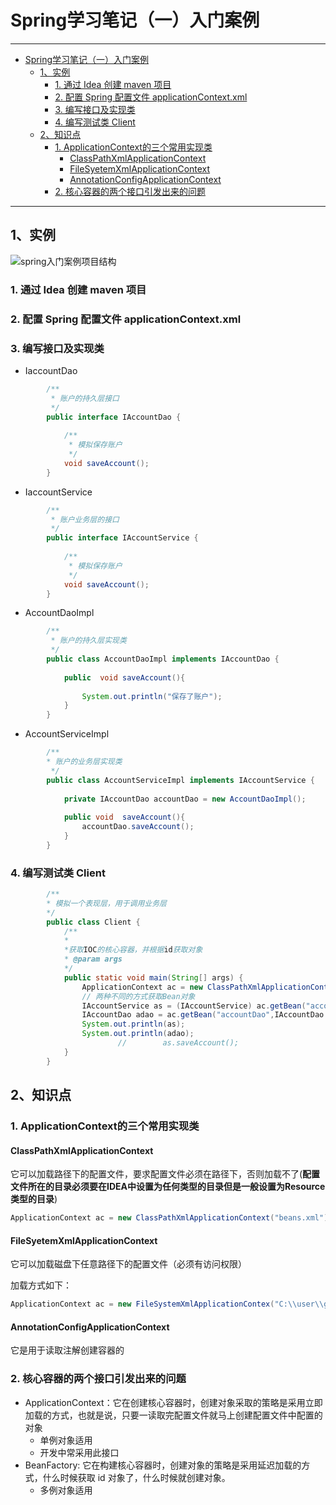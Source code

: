# Spring学习笔记（一）入门案例

---
- [Spring学习笔记（一）入门案例](#spring%e5%ad%a6%e4%b9%a0%e7%ac%94%e8%ae%b0%e4%b8%80%e5%85%a5%e9%97%a8%e6%a1%88%e4%be%8b)
  - [1、实例](#1%e5%ae%9e%e4%be%8b)
    - [1. 通过 Idea 创建 maven 项目](#1-%e9%80%9a%e8%bf%87-idea-%e5%88%9b%e5%bb%ba-maven-%e9%a1%b9%e7%9b%ae)
    - [2. 配置 Spring 配置文件 applicationContext.xml](#2-%e9%85%8d%e7%bd%ae-spring-%e9%85%8d%e7%bd%ae%e6%96%87%e4%bb%b6-applicationcontextxml)
    - [3. 编写接口及实现类](#3-%e7%bc%96%e5%86%99%e6%8e%a5%e5%8f%a3%e5%8f%8a%e5%ae%9e%e7%8e%b0%e7%b1%bb)
    - [4. 编写测试类 Client](#4-%e7%bc%96%e5%86%99%e6%b5%8b%e8%af%95%e7%b1%bb-client)
  - [2、知识点](#2%e7%9f%a5%e8%af%86%e7%82%b9)
    - [1. ApplicationContext的三个常用实现类](#1-applicationcontext%e7%9a%84%e4%b8%89%e4%b8%aa%e5%b8%b8%e7%94%a8%e5%ae%9e%e7%8e%b0%e7%b1%bb)
      - [ClassPathXmlApplicationContext](#classpathxmlapplicationcontext)
      - [FileSyetemXmlApplicationContext](#filesyetemxmlapplicationcontext)
      - [AnnotationConfigApplicationContext](#annotationconfigapplicationcontext)
    - [2. 核心容器的两个接口引发出来的问题](#2-%e6%a0%b8%e5%bf%83%e5%ae%b9%e5%99%a8%e7%9a%84%e4%b8%a4%e4%b8%aa%e6%8e%a5%e5%8f%a3%e5%bc%95%e5%8f%91%e5%87%ba%e6%9d%a5%e7%9a%84%e9%97%ae%e9%a2%98)

---

## 1、实例

![spring入门案例项目结构](https://krislin.oss-cn-beijing.aliyuncs.com/pictures/study-notes-images/spring%E5%85%A5%E9%97%A8%E7%A8%8B%E5%BA%8F%E7%BB%93%E6%9E%84.jpg)

### 1. 通过 Idea 创建 maven 项目
### 2. 配置 Spring 配置文件 applicationContext.xml
### 3. 编写接口及实现类

- IaccountDao
~~~java
        /**
         * 账户的持久层接口
         */
        public interface IAccountDao {
        
            /**
             * 模拟保存账户
             */
            void saveAccount();
        }
~~~

- IaccountService
~~~java
        /**
         * 账户业务层的接口
         */
        public interface IAccountService {
        
            /**
             * 模拟保存账户
             */
            void saveAccount();
        }
~~~

- AccountDaoImpl
~~~java
        /**
         * 账户的持久层实现类
         */
        public class AccountDaoImpl implements IAccountDao {
        
            public  void saveAccount(){
        
                System.out.println("保存了账户");
            }
        }
~~~

- AccountServiceImpl
~~~java
        /**
        * 账户的业务层实现类
         */
        public class AccountServiceImpl implements IAccountService {
        
            private IAccountDao accountDao = new AccountDaoImpl();
        
            public void  saveAccount(){
                accountDao.saveAccount();
            }
        }
~~~

### 4. 编写测试类 Client
~~~java
        /**
        * 模拟一个表现层，用于调用业务层
        */
        public class Client {
            /**
            *
            *获取IOC的核心容器，并根据id获取对象
            * @param args
            */
            public static void main(String[] args) {
                ApplicationContext ac = new ClassPathXmlApplicationContext("beans.xml");
                // 两种不同的方式获取Bean对象
                IAccountService as = (IAccountService) ac.getBean("accountService");
                IAccountDao adao = ac.getBean("accountDao",IAccountDao.class);
                System.out.println(as);
                System.out.println(adao);
                        //        as.saveAccount();
            }
        }
~~~

## 2、知识点

### 1. ApplicationContext的三个常用实现类

####  ClassPathXmlApplicationContext
 它可以加载路径下的配置文件，要求配置文件必须在路径下，否则加载不了(**配置文件所在的目录必须要在IDEA中设置为任何类型的目录但是一般设置为Resource类型的目录**)

~~~java
ApplicationContext ac = new ClassPathXmlApplicationContext("beans.xml");
~~~

#### FileSyetemXmlApplicationContext
它可以加载磁盘下任意路径下的配置文件（必须有访问权限）

加载方式如下：
~~~java
ApplicationContext ac = new FileSystemXmlApplicationContex("C:\\user\\greyson\\...")
~~~

#### AnnotationConfigApplicationContext
它是用于读取注解创建容器的

### 2. 核心容器的两个接口引发出来的问题

- ApplicationContext：它在创建核心容器时，创建对象采取的策略是采用立即加载的方式，也就是说，只要一读取完配置文件就马上创建配置文件中配置的对象
    - 单例对象适用
    - 开发中常采用此接口
- BeanFactory: 它在构建核心容器时，创建对象的策略是采用延迟加载的方式，什么时候获取 id 对象了，什么时候就创建对象。
    - 多例对象适用
